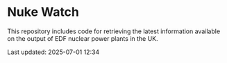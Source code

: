 # Nuke Watch

This repository includes code for retrieving the latest information available on the output of EDF nuclear power plants in the UK.

Last updated: 2025-07-01 12:34